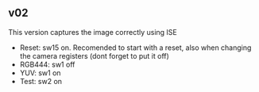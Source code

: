 ## v02

This version captures the image correctly using ISE

- Reset: sw15 on. Recomended to start with a reset, also when changing the camera registers (dont forget to put it off)
- RGB444: sw1 off
- YUV: sw1 on
- Test: sw2 on